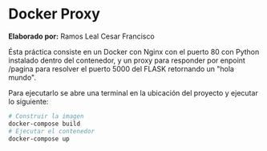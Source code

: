 # Docker Proxy
<b>Elaborado por:</b> Ramos Leal Cesar Francisco

Ésta práctica consiste en un Docker con Nginx con el puerto 80 con Python instalado dentro del contenedor, y un proxy para responder por enpoint /pagina para resolver el puerto 5000 del FLASK retornando un "hola mundo".

Para ejecutarlo se abre una terminal en la ubicación del proyecto y ejecutar lo siguiente:

```bash
# Construir la imagen
docker-compose build
# Ejecutar el contenedor
docker-compose up
```
